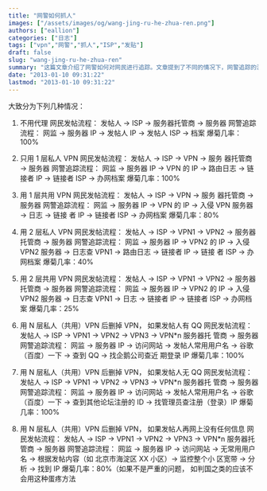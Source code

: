 ```yaml
---
title: "网警如何抓人"
images: ["/assets/images/og/wang-jing-ru-he-zhua-ren.png"]
authors: ["eallion"]
categories: ["日志"]
tags: ["vpn","网警","抓人","ISP","发贴"]
draft: false
slug: "wang-jing-ru-he-zhua-ren"
summary: "这篇文章介绍了网警如何对网民进行追踪。文章提到了不同的情况下，网警追踪的流程和可能的结果。根据使用的不同网络代理工具和层数，爆菊几率也有所不同。文章还提到了使用私人VPN和共用VPN以及是否有QQ账号等因素对追踪的影响。"
date: "2013-01-10 09:31:22"
lastmod: "2013-01-10 09:31:22"
---
```


大致分为下列几种情况：

1. 不用代理
网民发帖流程： 发帖人 → ISP → 服务器托管商 → 服务器
网警追踪流程： 网监 → 服务器 IP → 发帖人 IP → 发帖人 ISP → 档案
爆菊几率：100%

2. 只用 1 层私人 VPN
网民发帖流程： 发帖人 → ISP → VPN → 服务 器托管商 → 服务器
网警追踪流程： 网监 → 服务器 IP → VPN 的 IP → 路由日志 → 链接者 IP → 链接者 ISP → 办网档案
爆菊几率：100%

3. 用 1 层共用 VPN
网民发帖流程： 发帖人 → ISP → VPN → 服务 器托管商 → 服务器
网警追踪流程： 网监 → 服务器 IP → VPN 的 IP → 入侵 VPN 服务器 → 日志 → 链接 者 IP → 链接者 ISP → 办网档案
爆菊几率：80%

4. 用 2 层私人 VPN
网民发帖流程： 发帖人 → ISP → VPN1 → VPN2 → 服务器托管商 → 服务器
网警追踪流程： 网监 → 服务器 IP → VPN2 的 IP → 入侵 VPN2 服务器 → 日志查 VPN1 → 路由日志 → 链接者 IP → 链接 者 ISP → 办网档案
爆菊几率：40%

5. 用 2 层共用 VPN
网民发帖流程： 发帖人 → ISP → VPN1 → VPN2 → 服务器托管商 → 服务器
网警追踪流程： 网监 → 服务器 IP → VPN2 的 IP → 入侵 VPN2 服务器 → 日志查 VPN1 → 日志 → 链接者 IP → 链接者 ISP → 办网档案
爆菊几率：25%

6. 用 N 层私人（共用）VPN 后删掉 VPN， 如果发帖人有 QQ
网民发帖流程： 发帖人 → ISP → VPN1 → VPN2 → VPN3 → VPN*n 服务器托 管商 → 服务器
网警追踪流程： 网监 → 服务器 IP → 访问网站 → 发帖人常用用户名 → 谷歌（百度）一下 → 查到 QQ → 找企鹅公司查近 期登录 IP
爆菊几率：100%

7. 用 N 层私人（共用）VPN 后删掉 VPN， 如果发帖人无 QQ
网民发帖流程： 发帖人 → ISP → VPN1 → VPN2 → VPN3 → VPN*n 服务器托 管商 → 服务器
网警追踪流程： 网监 → 服务器 IP → 访问网站 → 发帖人常用用户名 → 谷歌（百度）一下 → 查到其他论坛注册的 ID → 找管理员查注册（登录）IP
爆菊几率：100%

8. 用 N 层私人（共用）VPN 后删掉 VPN， 如果发帖人再网上没有任何信息
网民发帖流程： 发帖人 → ISP → VPN1 → VPN2 → VPN3 → VPN*n 服务器托 管商 → 服务器
网警追踪流程： 网监 → 服务器 IP → 访问网站 → 无常用用户名 → 根据发帖内容（如 北京市海淀区 XX 小区）→ 监控整个小 区宽带 → 分析 → 找到 IP
爆菊几率：80%（如果不是严重的问题， 如判国之类的应该不会用这种蛋疼方法
